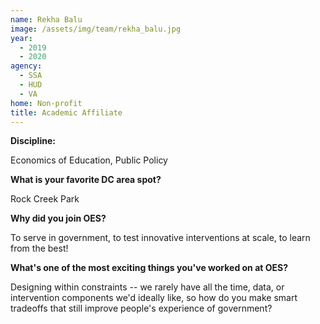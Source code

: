```yaml
---
name: Rekha Balu
image: /assets/img/team/rekha_balu.jpg 
year: 
  - 2019
  - 2020
agency:   
  - SSA
  - HUD
  - VA
home: Non-profit
title: Academic Affiliate
---
```


**Discipline:**

Economics of Education, Public Policy

**What is your favorite DC area spot?**

Rock Creek Park

**Why did you join OES?**

To serve in government, to test innovative interventions at scale, to learn from the best!

**What's one of the most exciting things you've worked on at OES?**

Designing within constraints -- we rarely have all the time, data, or intervention components we'd ideally like, so how do you make smart tradeoffs that still improve people's experience of government?
